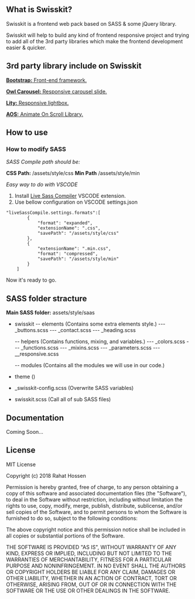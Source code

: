 ## What is Swisskit?

Swisskit is a frontend web pack based on SASS & some jQuery library. 

Swisskit will help to build any kind of frontend responsive project and trying to add all of the 3rd party libraries which make the frontend development easier & quicker. 

## 3rd party library include on Swisskit

<a href="https://getbootstrap.com/">**Bootstrap:** Front-end framework.</a>

<a href="https://github.com/OwlCarousel2/OwlCarousel2">**Owl Carousel:** Responsive carousel slide.</a>

<a href="https://github.com/jsor/lity">**Lity:** Responsive lightbox.</a>

<a href="https://github.com/michalsnik/aos">**AOS:** Animate On Scroll Library.</a>

## How to use

### How to modify SASS

*SASS Compile path should be:*

**CSS Path:** /assets/style/css
**Min Path**  /assets/style/min

*Easy way to do with VSCODE*

1. Install <a href="https://marketplace.visualstudio.com/items?itemName=ritwickdey.live-sass">Live Sass Compiler</a> VSCODE extension. 
2. Use bellow configuration on VSCODE settings.json

```
"liveSassCompile.settings.formats":[
        {
            "format": "expanded",
            "extensionName": ".css",
            "savePath": "/assets/style/css"
        },
        {
            "extensionName": ".min.css",
            "format": "compressed",
            "savePath": "/assets/style/min"
        }
    ]
```
Now it's ready to go. 

## SASS folder stracture

**Main SASS folder:** assets/style/saas

- swisskit
    -- elements (Contains some extra elements style.)
        --- _buttons.scss
        --- _contact.scss
        --- _heading.scss

    -- helpers (Contains functions, mixing, and variables.)
        --- _colors.scss
        --- _functions.scss
        --- _mixins.scss
        --- _parameters.scss
        --- __responsive.scss

    -- modules (Contains all the modules we will use in our code.)

- theme ()

- _swisskit-config.scss (Overwrite SASS variables)
- swisskit.scss (Call all of sub SASS files)

## Documentation

Coming Soon...

## License

MIT License

Copyright (c) 2018 Rahat Hossen

Permission is hereby granted, free of charge, to any person obtaining a copy of this software and associated documentation files (the "Software"), to deal in the Software without restriction, including without limitation the rights to use, copy, modify, merge, publish, distribute, sublicense, and/or sell copies of the Software, and to permit persons to whom the Software is furnished to do so, subject to the following conditions:

The above copyright notice and this permission notice shall be included in all copies or substantial portions of the Software.

THE SOFTWARE IS PROVIDED "AS IS", WITHOUT WARRANTY OF ANY KIND, EXPRESS OR IMPLIED, INCLUDING BUT NOT LIMITED TO THE WARRANTIES OF MERCHANTABILITY, FITNESS FOR A PARTICULAR PURPOSE AND NONINFRINGEMENT. IN NO EVENT SHALL THE AUTHORS OR COPYRIGHT HOLDERS BE LIABLE FOR ANY CLAIM, DAMAGES OR OTHER LIABILITY, WHETHER IN AN ACTION OF CONTRACT, TORT OR OTHERWISE, ARISING FROM, OUT OF OR IN CONNECTION WITH THE SOFTWARE OR THE USE OR OTHER DEALINGS IN THE SOFTWARE.
